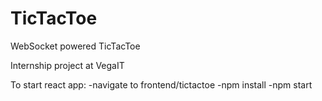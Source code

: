 # TicTacToe
WebSocket powered TicTacToe

Internship project at VegaIT

To start react app:
-navigate to frontend/tictactoe
-npm install
-npm start
